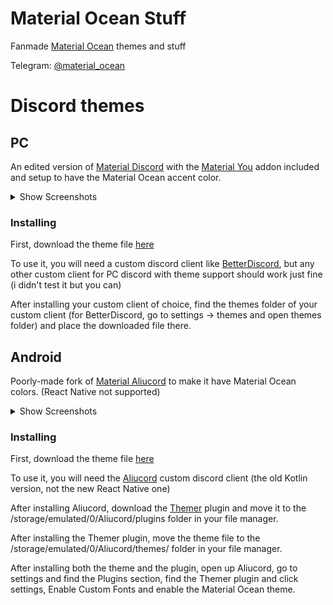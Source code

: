 # Material Ocean Stuff
Fanmade [Material Ocean](https://github.com/material-ocean/Material-Ocean) themes and stuff

Telegram: [@material_ocean](https://t.me/material_ocean)

# Discord themes
## PC
An edited version of [Material Discord](https://github.com/CapnKitten/Material-Discord) with the [Material You](https://github.com/CapnKitten/BetterDiscord/tree/master/Themes/Material-Discord/css/addons/material-you) addon included and setup to have the Material Ocean accent color.

<details>
  <summary>Show Screenshots</summary>
  
  Most stuff is blocked out due to privacy.<br>
  
  <img src="https://laptopcat.github.io/material-ocean-stuff/screenshots/pc-1.png" height="500"><br>
  
  <img src="https://laptopcat.github.io/material-ocean-stuff/screenshots/pc-2.png" height="500"><br>
  
  <img src="https://laptopcat.github.io/material-ocean-stuff/screenshots/pc-3.png" height="500"><br>
  
</details>

### Installing
First, download the theme file [here](https://laptopcat.github.io/material-ocean-stuff/themes/discord/Material-Discord.theme.css)

To use it, you will need a custom discord client like [BetterDiscord](https://betterdiscord.app), but any other custom client for PC discord with theme support should work just fine (i didn't test it but you can)

After installing your custom client of choice, find the themes folder of your custom client (for BetterDiscord, go to settings -> themes and open themes folder) and place the downloaded file there.

## Android
Poorly-made fork of [Material Aliucord](https://github.com/A-rhyna-H/Material-Aliucord) to make it have Material Ocean colors. (React Native not supported)

<details>
  <summary>Show Screenshots</summary>
  
  Most stuff is blocked out due to privacy.<br>
  
  <img src="https://laptopcat.github.io/material-ocean-stuff/screenshots/mobile-1.png" height="800"><br>
  
  <img src="https://laptopcat.github.io/material-ocean-stuff/screenshots/mobile-2.png" height="800"><br>
  
  <img src="https://laptopcat.github.io/material-ocean-stuff/screenshots/mobile-3.png" height="800"><br>
  
  <img src="https://laptopcat.github.io/material-ocean-stuff/screenshots/mobile-4.png" height="800"><br>
  
</details>

### Installing
First, download the theme file [here](https://laptopcat.github.io/material-ocean-stuff/themes/discord/Material_Ocean.json)

To use it, you will need the [Aliucord](https://github.com/Aliucord/Aliucord) custom discord client (the old Kotlin version, not the new React Native one)

After installing Aliucord, download the [Themer](https://github.com/Vendicated/AliucordPlugins/raw/builds/Themer.zip) plugin and move it to the /storage/emulated/0/Aliucord/plugins folder in your file manager.

After installing the Themer plugin, move the theme file to the /storage/emulated/0/Aliucord/themes/ folder in your file manager.

After installing both the theme and the plugin, open up Aliucord, go to settings and find the Plugins section, find the Themer plugin and click settings, Enable Custom Fonts and enable the Material Ocean theme.

